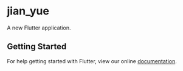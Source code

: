 # jian_yue

A new Flutter application.

## Getting Started

For help getting started with Flutter, view our online
[documentation](https://flutter.io/).
